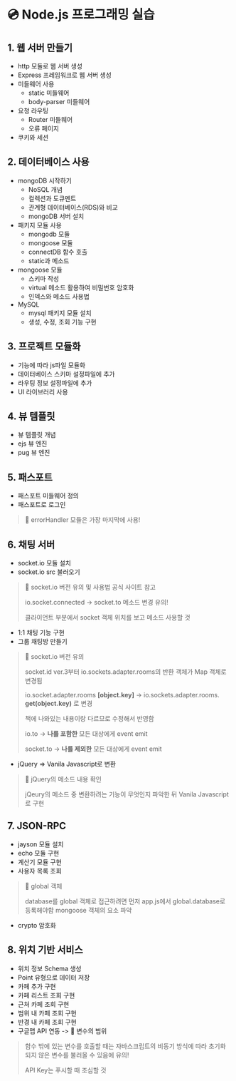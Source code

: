 # 💿 Node.js 프로그래밍 실습

## 1. 웹 서버 만들기
- http 모듈로 웹 서버 생성
- Express 프레임워크로 웹 서버 생성
- 미들웨어 사용
  - static 미들웨어
  - body-parser 미들웨어
- 요청 라우팅
  - Router 미들웨어
  - 오류 페이지
- 쿠키와 세션

## 2. 데이터베이스 사용
- mongoDB 시작하기
  - NoSQL 개념
  - 컬렉션과 도큐멘트
  - 관계형 데이터베이스(RDS)와 비교
  - mongoDB 서버 설치
- 패키지 모듈 사용
  - mongodb 모듈
  - mongoose 모듈
  - connectDB 함수 호출
  - static과 메소드
- mongoose 모듈
  - 스키마 작성
  - virtual 메소드 활용하여 비밀번호 암호화
  - 인덱스와 메소드 사용법
- MySQL
  - mysql 패키지 모듈 설치
  - 생성, 수정, 조회 기능 구현

## 3. 프로젝트 모듈화
- 기능에 따라 js파일 모듈화
- 데이터베이스 스키마 설정파일에 추가
- 라우팅 정보 설정파일에 추가
- UI 라이브러리 사용

## 4. 뷰 템플릿
- 뷰 템플릿 개념
- ejs 뷰 엔진
- pug 뷰 엔진

## 5. 패스포트
- 패스포트 미들웨어 정의
- 패스포트로 로그인
> 📍 errorHandler 모듈은 가장 마지막에 사용!

## 6. 채팅 서버
- socket.io 모듈 설치
- socket.io src 불러오기

> 📍 socket.io 버전 유의 및 사용법 공식 사이트 참고
> 
> io.socket.connected -> socket.to 메소드 변경 유의!
> 
> 클라이언트 부분에서 socket 객체 위치를 보고 메소드 사용할 것

- 1:1 채팅 기능 구현
- 그룹 채팅방 만들기

> 📍 socket.io 버전 유의
>
> socket.id ver.3부터 io.sockets.adapter.rooms의 반환 객체가 Map 객체로 변경됨
> 
> io.socket.adapter.rooms **[object.key]** -> io.sockets.adapter.rooms. **get(object.key)** 로 변경
> 
> 책에 나와있는 내용이랑 다르므로 수정해서 반영함
>
> io.to -> **나를 포함한** 모든 대상에게 event emit
> 
> socket.to -> **나를 제외한** 모든 대상에게 event emit

- jQuery => Vanila Javascript로 변환

> 📍 jQuery의 메소드 내용 확인
>
> jQeury의 메소드 중 변환하려는 기능이 무엇인지 파악한 뒤 Vanila Javascript로 구현

## 7. JSON-RPC
- jayson 모듈 설치
- echo 모듈 구현
- 계산기 모듈 구현
- 사용자 목록 조회

> 📍 global 객체
>
> database를 global 객체로 접근하려면 먼저 app.js에서 global.database로 등록해야함
> mongoose 객체의 요소 파악

- crypto 암호화

## 8. 위치 기반 서비스
- 위치 정보 Schema 생성
- Point 유형으로 데이터 저장
- 카페 추가 구현
- 카페 리스트 조회 구현
- 근처 카페 조회 구현
- 범위 내 카페 조회 구현
- 반경 내 카페 조회 구현
- 구글맵 API 연동
-> 📍 변수의 범위
>
> 함수 밖에 있는 변수를 호출할 때는 자바스크립트의 비동기 방식에 따라 초기화되지 않은 변수를 불러올 수 있음에 유의!
> 
> API Key는 푸시할 때 조심할 것